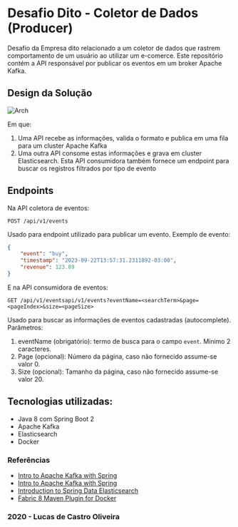 # Desafio Dito - Coletor de Dados (Producer)

Desafio da Empresa dito relacionado a um coletor de dados que rastrem comportamento de um usuário ao utilizar um e-comerce.
Este repositório contém a API responsável por publicar os eventos em um broker Apache Kafka.

## Design da Solução

![Arch](https://i.imgur.com/LuT4eRx.png)

   
Em que:

1. Uma API recebe as informações, valida o formato e publica em uma fila para um cluster Apache Kafka
2. Uma outra API consome estas informações e grava em cluster Elasticsearch. Esta API consumidora também fornece 
um endpoint para buscar os registros filtrados por tipo de evento

## Endpoints

Na API coletora de eventos:

    POST /api/v1/events

Usado para endpoint utilizado para publicar um evento. Exemplo de evento:

```json
{
	"event": "buy",
	"timestamp": "2023-09-22T13:57:31.2311892-03:00",
	"revenue": 123.89
}
```
E na API consumidora de eventos:

    GET /api/v1/eventsapi/v1/events?eventName=<searchTerm>&page=<pageIndex>&size=<pageSize>

Usado para buscar as informações de eventos cadastradas (autocomplete). Parâmetros:
1. eventName (obrigatório): termo de busca para o campo `event`. Mínimo 2 caracteres.
2. Page (opcional): Número da página, caso não fornecido assume-se valor 0.
3. Size (opcional): Tamanho da página, caso não fornecido assume-se valor 20.

## Tecnologias utilizadas:

* Java 8 com Spring Boot 2
* Apache Kafka
* Elasticsearch
* Docker

### Referências

* [Intro to Apache Kafka with Spring](https://www.baeldung.com/spring-kafka)
* [Intro to Apache Kafka with Spring](https://www.baeldung.com/spring-kafka)
* [Introduction to Spring Data Elasticsearch](https://www.baeldung.com/spring-data-elasticsearch-tutorial)
* [Fabric 8 Maven Plugin for Docker](https://dmp.fabric8.io/)

### 2020 - Lucas de Castro Oliveira